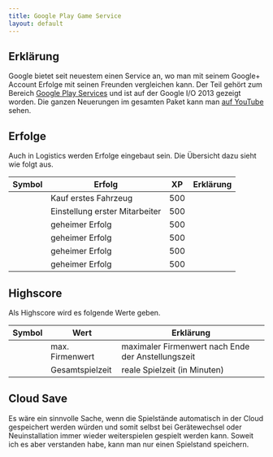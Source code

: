 ```yaml
---
title: Google Play Game Service
layout: default
---
```

## Erklärung

Google bietet seit neuestem einen Service an, wo man mit seinem Google+ Account Erfolge mit seinen Freunden vergleichen kann. Der Teil gehört zum Bereich [Google Play Services](http://developer.android.com/google/play-services/index.html) und ist auf der Google I/O 2013 gezeigt worden. Die ganzen Neuerungen im gesamten Paket kann man [auf YouTube](http://www.youtube.com/watch?v=49pWckcaZEI) sehen.

## Erfolge 

Auch in Logistics werden Erfolge eingebaut sein. Die Übersicht dazu sieht wie folgt aus.

|  Symbol  |  Erfolg  |  XP  |Erklärung|
|-------------|-----------|-------------|-------------|
| |  Kauf erstes Fahrzeug  |  500  | |
| |  Einstellung erster Mitarbeiter  |  500  | |
| |  geheimer Erfolg  |  500  | |
| |  geheimer Erfolg  |  500  | |
| |  geheimer Erfolg  |  500  | |
| |  geheimer Erfolg  |  500  | |

## Highscore

Als Highscore wird es folgende Werte geben.

|  Symbol  |  Wert  |Erklärung|
|-------------|----------|-------------|
| |  max. Firmenwert  | maximaler Firmenwert nach Ende der Anstellungszeit |
| |  Gesamtspielzeit  | reale Spielzeit (in Minuten) |

## Cloud Save

Es wäre ein sinnvolle Sache, wenn die Spielstände automatisch in der Cloud gespeichert werden würden und somit selbst bei Gerätewechsel oder Neuinstallation immer wieder weiterspielen gespielt werden kann. Soweit ich es aber verstanden habe, kann man nur einen Spielstand speichern.